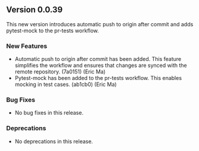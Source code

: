 ## Version 0.0.39

This new version introduces automatic push to origin after commit and adds pytest-mock to the pr-tests workflow.

### New Features

- Automatic push to origin after commit has been added. This feature simplifies the workflow and ensures that changes are synced with the remote repository. (7a0151) (Eric Ma)
- Pytest-mock has been added to the pr-tests workflow. This enables mocking in test cases. (ab1cb0) (Eric Ma)

### Bug Fixes

- No bug fixes in this release.

### Deprecations

- No deprecations in this release.
